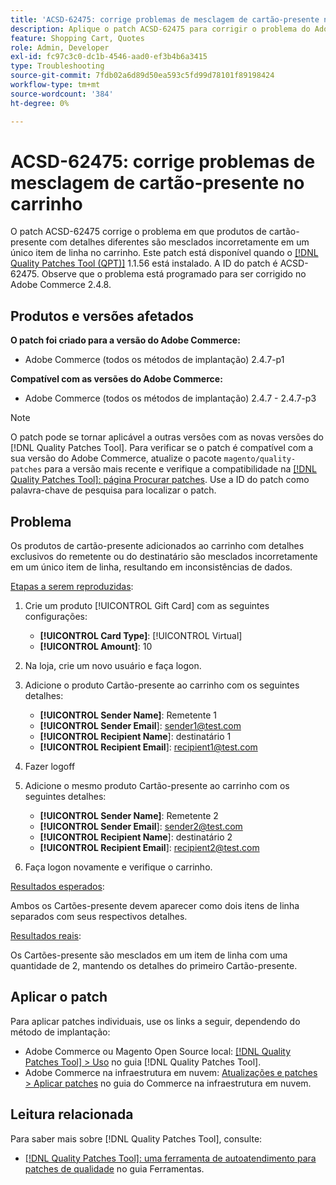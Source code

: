 ```yaml
---
title: 'ACSD-62475: corrige problemas de mesclagem de cartão-presente no carrinho'
description: Aplique o patch ACSD-62475 para corrigir o problema do Adobe Commerce em que produtos de cartão-presente com detalhes diferentes são mesclados incorretamente em um único item de linha no carrinho.
feature: Shopping Cart, Quotes
role: Admin, Developer
exl-id: fc97c3c0-dc1b-4546-aad0-ef3b4b6a3415
type: Troubleshooting
source-git-commit: 7fdb02a6d89d50ea593c5fd99d78101f89198424
workflow-type: tm+mt
source-wordcount: '384'
ht-degree: 0%

---
```


# ACSD-62475: corrige problemas de mesclagem de cartão-presente no carrinho

O patch ACSD-62475 corrige o problema em que produtos de cartão-presente com detalhes diferentes são mesclados incorretamente em um único item de linha no carrinho. Este patch está disponível quando o [[!DNL Quality Patches Tool (QPT)]](/help/tools/quality-patches-tool/quality-patches-tool-to-self-serve-quality-patches.md) 1.1.56 está instalado. A ID do patch é ACSD-62475. Observe que o problema está programado para ser corrigido no Adobe Commerce 2.4.8.

## Produtos e versões afetados

**O patch foi criado para a versão do Adobe Commerce:**

* Adobe Commerce (todos os métodos de implantação) 2.4.7-p1

**Compatível com as versões do Adobe Commerce:**

* Adobe Commerce (todos os métodos de implantação) 2.4.7 - 2.4.7-p3

>[!NOTE]
>
>O patch pode se tornar aplicável a outras versões com as novas versões do [!DNL Quality Patches Tool]. Para verificar se o patch é compatível com a sua versão do Adobe Commerce, atualize o pacote `magento/quality-patches` para a versão mais recente e verifique a compatibilidade na [[!DNL Quality Patches Tool]: página Procurar patches](https://experienceleague.adobe.com/tools/commerce-quality-patches/index.html). Use a ID do patch como palavra-chave de pesquisa para localizar o patch.

## Problema

Os produtos de cartão-presente adicionados ao carrinho com detalhes exclusivos do remetente ou do destinatário são mesclados incorretamente em um único item de linha, resultando em inconsistências de dados.

<u>Etapas a serem reproduzidas</u>:

1. Crie um produto [!UICONTROL Gift Card] com as seguintes configurações:
   * **[!UICONTROL Card Type]**: [!UICONTROL Virtual]
   * **[!UICONTROL Amount]**: 10

1. Na loja, crie um novo usuário e faça logon.

1. Adicione o produto Cartão-presente ao carrinho com os seguintes detalhes:
   * **[!UICONTROL Sender Name]**: Remetente 1
   * **[!UICONTROL Sender Email**]: sender1@test.com
   * **[!UICONTROL Recipient Name**]: destinatário 1
   * **[!UICONTROL Recipient Email**]: recipient1@test.com


1. Fazer logoff

1. Adicione o mesmo produto Cartão-presente ao carrinho com os seguintes detalhes:
   * **[!UICONTROL Sender Name]**: Remetente 2
   * **[!UICONTROL Sender Email**]: sender2@test.com
   * **[!UICONTROL Recipient Name**]: destinatário 2
   * **[!UICONTROL Recipient Email**]: recipient2@test.com

1. Faça logon novamente e verifique o carrinho.

<u>Resultados esperados</u>:

Ambos os Cartões-presente devem aparecer como dois itens de linha separados com seus respectivos detalhes.

<u>Resultados reais</u>:

Os Cartões-presente são mesclados em um item de linha com uma quantidade de 2, mantendo os detalhes do primeiro Cartão-presente.

## Aplicar o patch

Para aplicar patches individuais, use os links a seguir, dependendo do método de implantação:

* Adobe Commerce ou Magento Open Source local: [[!DNL Quality Patches Tool] > Uso](/help/tools/quality-patches-tool/usage.md) no guia [!DNL Quality Patches Tool].
* Adobe Commerce na infraestrutura em nuvem: [Atualizações e patches > Aplicar patches](https://experienceleague.adobe.com/docs/commerce-cloud-service/user-guide/develop/upgrade/apply-patches.html) no guia do Commerce na infraestrutura em nuvem.

## Leitura relacionada

Para saber mais sobre [!DNL Quality Patches Tool], consulte:

* [[!DNL Quality Patches Tool]: uma ferramenta de autoatendimento para patches de qualidade](/help/tools/quality-patches-tool/quality-patches-tool-to-self-serve-quality-patches.md) no guia Ferramentas.
